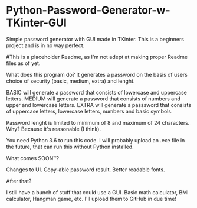 # Python-Password-Generator-w-TKinter-GUI
Simple password generator with GUI made in TKinter. This is a beginners project and is in no way perfect.

#This is a placeholder Readme, as I'm not adept at making proper Readme files as of yet. 

What does this program do?
It generates a password on the basis of users choice of security (basic, medium, extra) and lenght.

BASIC will generate a password that consists of lowercase and uppercase letters.
MEDIUM will generate a password that consists of numbers and upper and lowercase letters.
EXTRA will generate a passsword that consists of uppercase letters, lowercase letters, numbers and basic symbols.

Password lenght is limited to minimum of 8 and maximum of 24 characters. Why? Because it's reasonable (I think).

You need Python 3.6 to run this code.
I will probably upload an .exe file in the future, that can run this without Python installed. 

What comes SOON™?

Changes to UI.
Copy-able password result.
Better readable fonts.

After that?

I still have a bunch of stuff that could use a GUI. Basic math calculator, BMI calculator, Hangman game, etc. I'll upload them to GitHub in due time!
